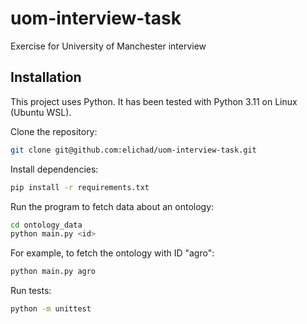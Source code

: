 # uom-interview-task

Exercise for University of Manchester interview

## Installation

This project uses Python. It has been tested with Python 3.11 on Linux (Ubuntu WSL).

Clone the repository:

```bash
git clone git@github.com:elichad/uom-interview-task.git
```

Install dependencies:

```bash
pip install -r requirements.txt
```

Run the program to fetch data about an ontology:

```bash
cd ontology_data
python main.py <id>
```

For example, to fetch the ontology with ID "agro":

```bash
python main.py agro
```

Run tests:

```bash
python -m unittest
```
